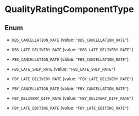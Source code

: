 

# QualityRatingComponentType

## Enum


* `DBS_CANCELLATION_RATE` (value: `"DBS_CANCELLATION_RATE"`)

* `DBS_LATE_DELIVERY_RATE` (value: `"DBS_LATE_DELIVERY_RATE"`)

* `FBS_CANCELLATION_RATE` (value: `"FBS_CANCELLATION_RATE"`)

* `FBS_LATE_SHIP_RATE` (value: `"FBS_LATE_SHIP_RATE"`)

* `FBY_LATE_DELIVERY_RATE` (value: `"FBY_LATE_DELIVERY_RATE"`)

* `FBY_CANCELLATION_RATE` (value: `"FBY_CANCELLATION_RATE"`)

* `FBY_DELIVERY_DIFF_RATE` (value: `"FBY_DELIVERY_DIFF_RATE"`)

* `FBY_LATE_EDITING_RATE` (value: `"FBY_LATE_EDITING_RATE"`)



